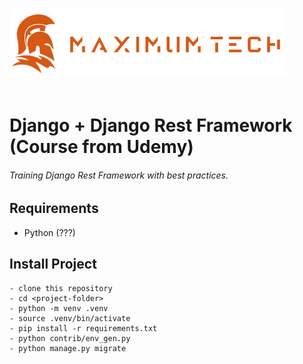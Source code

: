 ![Alt text](https://raw.githubusercontent.com/diegoMasin/landing-maximumtech/master/assets/img/new-logo-mt-01.png)
<br><br>

# Django + Django Rest Framework (Course from Udemy)

###### Training Django Rest Framework with best practices.

## Requirements

- Python (???)

## Install Project

```
- clone this repository
- cd <project-folder>
- python -m venv .venv
- source .venv/bin/activate
- pip install -r requirements.txt
- python contrib/env_gen.py
- python manage.py migrate
```
